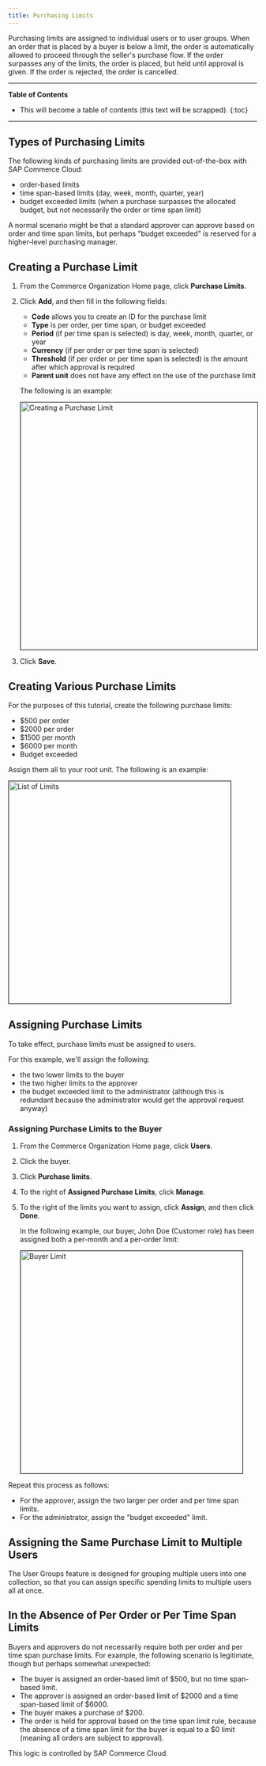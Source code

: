 ```yaml
---
title: Purchasing Limits
---
```


Purchasing limits are assigned to individual users or to user groups. When an order that is placed by a buyer is below a limit, the order is automatically allowed to proceed through the seller's purchase flow. If the order surpasses any of the limits, the order is placed, but held until approval is given. If the order is rejected, the order is cancelled.

***

**Table of Contents**

- This will become a table of contents (this text will be scrapped).
{:toc}

***

## Types of Purchasing Limits

The following kinds of purchasing limits are provided out-of-the-box with SAP Commerce Cloud:

- order-based limits
- time span-based limits (day, week, month, quarter, year)
- budget exceeded limits (when a purchase surpasses the allocated budget, but not necessarily the order or time span limit)

A normal scenario might be that a standard approver can approve based on order and time span limits, but perhaps "budget exceeded" is reserved for a higher-level purchasing manager.

## Creating a Purchase Limit

1. From the Commerce Organization Home page, click **Purchase Limits**.

2. Click **Add**, and then fill in the following fields:

   - **Code** allows you to create an ID for the purchase limit
   - **Type** is per order, per time span, or budget exceeded
   - **Period** (if per time span is selected) is day, week, month, quarter, or year
   - **Currency** (if per order or per time span is selected)
   - **Threshold** (if per order or per time span is selected) is the amount after which approval is required
   - **Parent unit** does not have any effect on the use of the purchase limit

   The following is an example:

   <img src="{{ site.baseurl }}/assets/images/commerceorg/spendlimits_1-perorder.png" alt="Creating a Purchase Limit" width="500" border="1px" />

3. Click **Save**.

## Creating Various Purchase Limits

For the purposes of this tutorial, create the following purchase limits:

- $500 per order
- $2000 per order
- $1500 per month
- $6000 per month
- Budget exceeded

Assign them all to your root unit. The following is an example:

<img src="{{ site.baseurl }}/assets/images/commerceorg/spendlimits_1-listoflimits.png" alt="List of Limits" width="450" border="1px" />

## Assigning Purchase Limits

To take effect, purchase limits must be assigned to users.

For this example, we'll assign the following:

- the two lower limits to the buyer
- the two higher limits to the approver
- the budget exceeded limit to the administrator (although this is redundant because the administrator would get the approval request anyway)

### Assigning Purchase Limits to the Buyer

1. From the Commerce Organization Home page, click **Users**.

2. Click the buyer.

3. Click **Purchase limits**.

4. To the right of **Assigned Purchase Limits**, click **Manage**.

5. To the right of the limits you want to assign, click **Assign**, and then click **Done**.

   In the following example, our buyer, John Doe (Customer role) has been assigned both a per-month and a per-order limit:

   <img src="{{ site.baseurl }}/assets/images/commerceorg/spendlimits_2-buyerlimit.png" alt="Buyer Limit" width="450" border="1px" />

Repeat this process as follows:

- For the approver, assign the two larger per order and per time span limits.
- For the administrator, assign the "budget exceeded" limit.

## Assigning the Same Purchase Limit to Multiple Users

The User Groups feature is designed for grouping multiple users into one collection, so that you can assign specific spending limits to multiple users all at once.

## In the Absence of Per Order or Per Time Span Limits

Buyers and approvers do not necessarily require both per order and per time span purchase limits. For example, the following scenario is legitimate, though but perhaps somewhat unexpected:

- The buyer is assigned an order-based limit of $500, but no time span-based limit.
- The approver is assigned an order-based limit of $2000 and a time span-based limit of $6000.
- The buyer makes a purchase of $200.
- The order is held for approval based on the time span limit rule, because the absence of a time span limit for the buyer is equal to a $0 limit (meaning all orders are subject to approval).

This logic is controlled by SAP Commerce Cloud.
